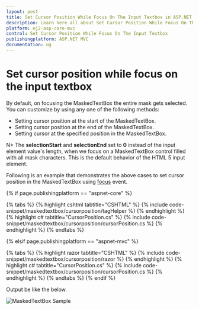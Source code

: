 ```yaml
---
layout: post
title: Set Cursor Position While Focus On The Input Textbox in ASP.NET MVC Maskedtextbox Component
description: Learn here all about Set Cursor Position While Focus On The Input Textbox in Syncfusion ASP.NET MVC Maskedtextbox Component of syncfusion and more.
platform: ej2-asp-core-mvc
control: Set Cursor Position While Focus On The Input Textbox
publishingplatform: ASP.NET MVC
documentation: ug
---
```


# Set cursor position while focus on the input textbox

By default, on focusing the MaskedTextBox the entire mask gets selected. You can customize by using any one of the following methods:

* Setting cursor position at the start of the MaskedTextBox.
* Setting cursor position at the end of the MaskedTextBox.
* Setting cursor at the specified position in the MaskedTextBox.

N> The **selectionStart** and **selectionEnd** set to **0** instead of the input element value's length, when we focus on a MaskedTextBox control filled with all mask characters. This is the default behavior of the HTML 5 input element.

Following is an example that demonstrates the above cases to set cursor position in the MaskedTextBox using [focus](https://help.syncfusion.com/cr/aspnetcore-js2/Syncfusion.EJ2.Inputs.MaskedTextBox.html#Syncfusion_EJ2_Inputs_MaskedTextBox_Focus) event.

{% if page.publishingplatform == "aspnet-core" %}

{% tabs %}
{% highlight cshtml tabtitle="CSHTML" %}
{% include code-snippet/maskedtextbox/cursorposition/tagHelper %}
{% endhighlight %}
{% highlight c# tabtitle="CursorPosition.cs" %}
{% include code-snippet/maskedtextbox/cursorposition/cursorPosition.cs %}
{% endhighlight %}
{% endtabs %}

{% elsif page.publishingplatform == "aspnet-mvc" %}

{% tabs %}
{% highlight razor tabtitle="CSHTML" %}
{% include code-snippet/maskedtextbox/cursorposition/razor %}
{% endhighlight %}
{% highlight c# tabtitle="CursorPosition.cs" %}
{% include code-snippet/maskedtextbox/cursorposition/cursorPosition.cs %}
{% endhighlight %}
{% endtabs %}
{% endif %}



Output be like the below.

![MaskedTextBox Sample](../images/cursor-position.png)